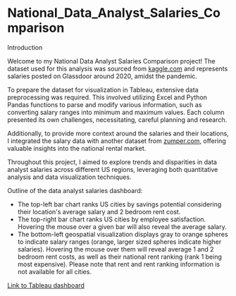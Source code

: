 # National_Data_Analyst_Salaries_Comparison

<!--find out the data of the salaries -->
Introduction

Welcome to my National Data Analyst Salaries Comparison project! The dataset used for this analysis was sourced from [kaggle.com](https://www.kaggle.com/datasets/andrewmvd/data-analyst-jobs) and represents salaries posted on Glassdoor around 2020, amidst the pandemic.

To prepare the dataset for visualization in Tableau, extensive data preprocessing was required. This involved utilizing Excel and Python Pandas functions to parse and modify various information, such as converting salary ranges into minimum and maximum values. Each column presented its own challenges, necessitating, careful planning and research.

Additionally, to provide more context around the salaries and their locations, I integrated the salary data with another dataset from [zumper.com](https://www.zumper.com/blog/rental-price-data/), offering valuable insights into the national rental market.

Throughout this project, I aimed to explore trends and disparities in data analyst salaries across different US regions, leveraging both quantitative analysis and data visualization techniques.

Outline of the data analyst salaries dashboard:  
- The top-left bar chart ranks US cities by savings potential considering their location's average salary and 2 bedroom rent cost.  
- The top-right bar chart ranks US cities by employee satisfaction. Hovering the mouse over a given bar will also reveal the average salary. 
- The bottom-left geospatial visualization displays gray to orange spheres to indicate salary ranges (orange, larger sized spheres indicate higher salaries). Hovering the mouse over them will reveal average 1 and 2 bedroom rent costs, as well as their national rent ranking (rank 1 being most expensive). Please note that rent and rent ranking information is not available for all cities. 

[Link to Tableau dashboard](https://public.tableau.com/app/profile/aryan.tehrani/viz/LabelPractice/SalariesDashboard?publish=yes)




<!--
Salary Minus Rent Visualization:  
- A chart that displays select cities along with their rent ranking, average one and two bedroom rent costs, average data analyst salary for the city, and their savings after a year of paying for a one and two bedroom home
- The results are color-coded red, orange, and green to indicate low, medium, and high savings after rent, respectively

[Link to Tableau visualization](https://public.tableau.com/app/profile/aryan.tehrani/viz/LabelPractice/SalariesDashboard?publish=yes)


Most Popular Job Sectors Visualization:  
- Displays red, orange, and green bars next to job sectors along the y-axis to indicate level of employee satisfaction out of five possible points (this is on the left side of the x-axis labeled Avg.Rating)
- On the right side of the x-axis labeled "Avg.Salary Estimate", the bar sizes, not colors, indicate expected salary

[Link to Tableau visualization](https://public.tableau.com/app/profile/aryan.tehrani/viz/LabelPractice/SalariesDashboard?publish=yes)


Salary by State Visualization:  
- Orders states by average income and displays bars in red, orange, and green to indicate low, medium, and high average salaries, respectively

[Link to Tableau visualization](https://public.tableau.com/app/profile/aryan.tehrani/viz/LabelPractice/SalariesDashboard?publish=yes)

-->



